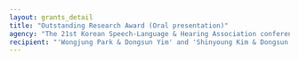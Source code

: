 ```yaml
---
layout: grants_detail
title: "Outstanding Research Award (Oral presentation)"
agency: "The 21st Korean Speech-Language & Hearing Association conference"
recipient: "'Wongjung Park & Dongsun Yim' and 'Shinyoung Kim & Dongsun Yim'"
---
```


